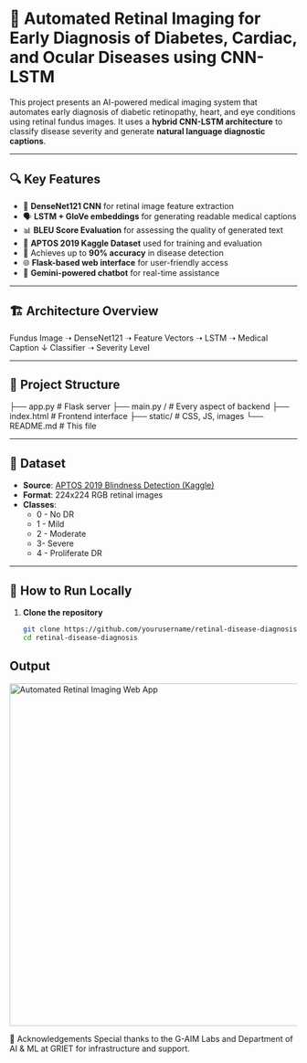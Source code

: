 # 🧠 Automated Retinal Imaging for Early Diagnosis of Diabetes, Cardiac, and Ocular Diseases using CNN-LSTM

This project presents an AI-powered medical imaging system that automates early diagnosis of diabetic retinopathy, heart, and eye conditions using retinal fundus images. It uses a **hybrid CNN-LSTM architecture** to classify disease severity and generate **natural language diagnostic captions**.

---

## 🔍 Key Features

- 🧬 **DenseNet121 CNN** for retinal image feature extraction  
- 🗣️ **LSTM + GloVe embeddings** for generating readable medical captions  
- 📊 **BLEU Score Evaluation** for assessing the quality of generated text  
- 🧪 **APTOS 2019 Kaggle Dataset** used for training and evaluation  
- 🧠 Achieves up to **90% accuracy** in disease detection  
- 🌐 **Flask-based web interface** for user-friendly access  
- 🤖 **Gemini-powered chatbot** for real-time assistance

---

## 🏗️ Architecture Overview

Fundus Image ➝ DenseNet121 ➝ Feature Vectors ➝ LSTM ➝ Medical Caption
↓
Classifier ➝ Severity Level


---

## 📁 Project Structure

├── app.py # Flask server
├── main.py / # Every aspect of backend
├── index.html # Frontend interface
├── static/ # CSS, JS, images
└── README.md # This file


---

## 🧪 Dataset

- **Source**: [APTOS 2019 Blindness Detection (Kaggle)](https://www.kaggle.com/competitions/aptos2019-blindness-detection)
- **Format**: 224x224 RGB retinal images
- **Classes**:
  - 0 - No DR  
  - 1 - Mild  
  - 2 - Moderate  
  - 3-  Severe  
  - 4 - Proliferate DR

---

## 🚀 How to Run Locally

1. **Clone the repository**
   ```bash
   git clone https://github.com/yourusername/retinal-disease-diagnosis.git
   cd retinal-disease-diagnosis


## Output
<img src="images/515eb559-67de-4345-b7ef-aacde217a261.png" alt="Automated Retinal Imaging Web App" width="600"/>



🙏 Acknowledgements
Special thanks to the G-AIM Labs and Department of AI & ML at GRIET for infrastructure and support.
